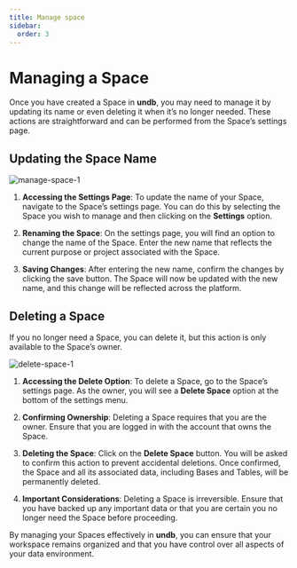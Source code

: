 ```yaml
---
title: Manage space
sidebar:
  order: 3
---
```


# Managing a Space

Once you have created a Space in **undb**, you may need to manage it by updating its name or even deleting it when it’s no longer needed. These actions are straightforward and can be performed from the Space’s settings page.

## Updating the Space Name

<img src="/imgs/space/manage-space-1.png" alt="manage-space-1" />

1. **Accessing the Settings Page**: To update the name of your Space, navigate to the Space’s settings page. You can do this by selecting the Space you wish to manage and then clicking on the **Settings** option.

2. **Renaming the Space**: On the settings page, you will find an option to change the name of the Space. Enter the new name that reflects the current purpose or project associated with the Space.

3. **Saving Changes**: After entering the new name, confirm the changes by clicking the save button. The Space will now be updated with the new name, and this change will be reflected across the platform.

## Deleting a Space

If you no longer need a Space, you can delete it, but this action is only available to the Space’s owner.

<img src="/imgs/space/delete-space.png" alt="delete-space-1" />

1. **Accessing the Delete Option**: To delete a Space, go to the Space’s settings page. As the owner, you will see a **Delete Space** option at the bottom of the settings menu.

2. **Confirming Ownership**: Deleting a Space requires that you are the owner. Ensure that you are logged in with the account that owns the Space.

3. **Deleting the Space**: Click on the **Delete Space** button. You will be asked to confirm this action to prevent accidental deletions. Once confirmed, the Space and all its associated data, including Bases and Tables, will be permanently deleted.

4. **Important Considerations**: Deleting a Space is irreversible. Ensure that you have backed up any important data or that you are certain you no longer need the Space before proceeding.

By managing your Spaces effectively in **undb**, you can ensure that your workspace remains organized and that you have control over all aspects of your data environment.

